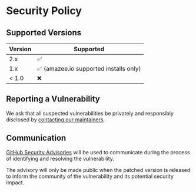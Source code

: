 # Security Policy

## Supported Versions

| Version | Supported          |
| ------- | ------------------ |
| 2.x     | :white_check_mark: |
| 1.x     | :white_check_mark: (amazee.io supported installs only)|
| < 1.0   | :x:                |

## Reporting a Vulnerability

We ask that all suspected vulnerabilities be privately and responsibly disclosed by [contacting our maintainers](mailto:uselagoon@amazee.io).

## Communication

[GitHub Security Advisories](https://github.com/uselagoon/lagoon/security/advisories) will be used to communicate during the process of identifying and resolving the vulnerability.

The advisory will only be made public when the patched version is released to inform the community of the vulnerability and its potential security impact.
